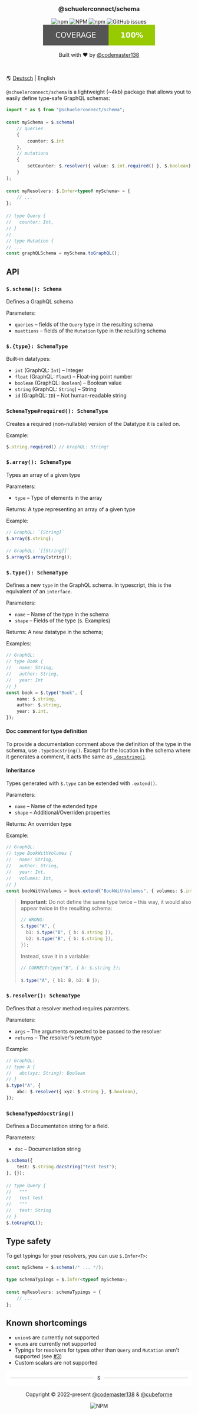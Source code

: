 <div align="center">
<h3>@schuelerconnect/schema</h1>
<p>
<img alt="npm" src="https://img.shields.io/npm/v/@schuelerconnect/schema?color=red&style=for-the-badge">
<img alt="NPM" src="https://img.shields.io/npm/l/@schuelerconnect/schema?color=orange&style=for-the-badge">
<img alt="npm" src="https://img.shields.io/npm/dt/@schuelerconnect/schema?color=yellow&style=for-the-badge">
<img alt="GitHub issues" src="https://img.shields.io/github/issues/schueler-connect/schema?color=green&style=for-the-badge">
<img alt="test coverage" src="./coverage.svg">
</p>
<p>Built with ❤️ by <a href="https://github.com/codemaster138">@codemaster138</a></p>
<img alt="" src="assets/cover.png"/>
</div>

🌎  [Deutsch](README.md) | English

`@schuelerconnect/schema` is a lightweight (~4kb) package that allows yout to easily define type-safe GraphQL schemas:

```ts
import * as $ from "@schuelerconnect/schema";

const mySchema = $.schema(
	// queries
	{
		counter: $.int
	},
	// mutations
	{
		setCounter: $.resolver({ value: $.int.required() }, $.boolean),
	}
);

const myResolvers: $.Infer<typeof mySchema> = {
	// ...
};

// type Query {
//   counter: Int,
// }
//
// type Mutation {
// ...
const graphQLSchema = mySchema.toGraphQL();
```

## API

### `$.schema(): Schema`

Defines a GraphQL schema

Parameters:
- `queries` – fields of the `Query` type in the resulting schema
- `muattions` – fields of the `Mutation` type in the resulting schema

### `$.{type}: SchemaType`

Built-in datatypes:

- `int` (GraphQL: `Int`) – Integer
- `float` (GraphQL: `Float`) – Float-ing point number
- `boolean` (GraphQL: `Boolean`) – Boolean value
- `string` (GraphQL: `String`) – String
- `id` (GraphQL: `ID`) – Not human-readable string

### `SchemaType#required(): SchemaType`

Creates a required (non-nullable) version of the Datatype it is called on.

Example:

```ts
$.string.required() // GraphQL: String!
```

### `$.array(): SchemaType`

Types an array of a given type

Parameters:
- `type` – Type of elements in the array

Returns: A type representing an array of a given type

Example:

```ts
// GraphQL: `[String]`
$.array($.string);

// GraphQL: `[[String]]`
$.array($.array(string));
```

### `$.type(): SchemaType`

Defines a new `type` in the GraphQL schema. In typescript, this is the equivalent of an `interface`.

Parameters:

- `name` – Name of the type in the schema
- `shape` – Fields of the type (s. Examples)

Returns: A new datatype in the schema;

Examples:

```ts
// GraphQL:
// type Book {
//   name: String,
//   author: String,
//   year: Int
// }
const book = $.type("Book", {
	name: $.string,
	author: $.string,
	year: $.int,
});
```

#### Doc comment for type definition

To provide a documentation comment above the definition of the type in the schema, use `.typeDocstring()`. Except for the location in the schema where it generates a comment, it acts the same as [`.docstring()`](#schematypedocstring).

#### Inheritance

Types generated with `$.type` can be extended with `.extend()`.

Parameters:

- `name` – Name of the extended type
- `shape` – Additional/Overriden properties

Returns: An overriden type

Example:

```ts
// GraphQL:
// type BookWithVolumes {
//   name: String,
//   author: String,
//   year: Int,
//   volumes: Int,
// }
const bookWithVolumes = book.extend("BookWithVolumes", { volumes: $.int });
```

> **Important:** Do not define the same type twice – this way, it would also appear twice in the resulting schema:
>
> ```ts
> // WRONG:
> $.type("A", {
> 	b1: $.type("B", { b: $.string }),
> 	b2: $.type("B", { b: $.string }),
> });
> ```
>
> Instead, save it in a variable:
>
> ```ts
> // CORRECT:type("B", { b: $.string });
>
> $.type("A", { b1: B, b2: B });
> ```

### `$.resolver(): SchemaType`

Defines that a resolver method requires paramters.

Parameters:
- `args` – The arguments expected to be passed to the resolver
- `returns` – The resolver's return type

Example:

```ts
// GraphQL:
// type A {
//   abc(xyz: String): Boolean
// }
$.type("A", {
	abc: $.resolver({ xyz: $.string }, $.boolean),
});
```

### `SchemaType#docstring()`

Defines a Documentation string for a field.

Parameters:

- `doc` – Documentation string

```ts
$.schema({
	test: $.string.docstring("test test");
}, {});

// type Query {
//   """
//   test test
//   """
//   test: String
// }
$.toGraphQL();
```

## Type safety

To get typings for your resolvers, you can use `$.Infer<T>`:

```ts
const mySchema = $.schema(/* ... */);

type schemaTypings = $.Infer<typeof mySchema>;

const myResolvers: schemaTypings = {
	// ...
};
```

## Known shortcomings

- `union`s are currently not supported
- `enum`s are currently not supported
- Typings for resolvers for types other than `Query` and `Mutation` aren't supported (see [#3](https://github.com/schueler-connect/schema/issues/3))
- Custom scalars are not supported

<div align="center">
<img alt="" src="assets/footer.png"/>
<p>Copyright © 2022-present <a href="https://github.com/codemaster138/">@codemaster138</a> & <a href="https://github.com/cubeforme/">@cubeforme</a></p>
<img alt="NPM" src="https://img.shields.io/npm/l/scadm?color=orange&style=for-the-badge">
</div>

